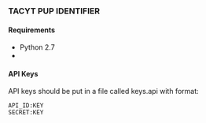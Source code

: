 ### TACYT PUP IDENTIFIER ###


#### Requirements ####
 - Python 2.7
 - 

#### API Keys ####
API keys should be put in a file called keys.api with format:
```
API_ID:KEY
SECRET:KEY
```
